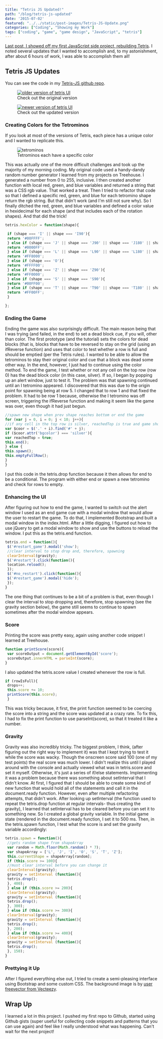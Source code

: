 ```yaml
---
title: "Tetris JS Updated!"
path: "/blog/tetris-js-updated"
date: '2015-07-02'
featured: "../../static/post-images/Tetris-JS-Update.png"
categories: ["Coding", "Showing my Work"]
tags: ["coding", "game", "game design", "JavaScript", "tetris"]
---
```


[Last post, I showed off my first JavaScript side project, rebuilding Tetris](/blog/tetris-js-my-first-javascript-side-project/). I noted several updates that I wanted to accomplish and, to my astonishment, after about 6 hours of work, I was able to accomplish them all!

## Tetris JS Updates

You can see the code in my [Tetris-JS github repo](https://github.com/anthkris/Tetris-JS).

<figure>
  <a href="http://knanthony.com/showcase/TetrisJS/old/index.html" target="blank">
    <img src="../../static/post-images/tetris_old.png" alt="older version of tetris UI" />
  </a>
  <figcaption>Check out the original version</figcaption>
</figure>


<figure>
  <a href="http://www.knanthony.com/showcase/TetrisJS/updated/index.html" target="blank">
    <img src="../../static/post-images/tetris_new1.png" alt="newer version of tetris UI" />
  </a>
  <figcaption>Check out the updated version</figcaption>
</figure>

### Creating Colors for the Tetrominos

If you look at most of the versions of Tetris, each piece has a unique color and I wanted to replicate this.

<figure>
  <img src="../../static/post-images/Tetris-Blocks.png" alt="tetrominos" />
  <figcaption>Tetrominos each have a specific color</figcaption>
</figure>

This was actually one of the more difficult challenges and took up the majority of my morning coding. My original code used a handy-dandy random number generator I learned from my projects on Treehouse. I generated a number from 0 to 255, inclusive. I then created another function with local red, green, and blue variables and returned a string that was a CSS rgb value. That worked a treat. Then I tried to refactor that code so that I defined a specific red, green, and blue for each tetromino shape return the rgb string. But that didn't work (and I'm still not sure why). So I finally ditched the red, green, and blue variables and defined a color value in hexidecimal for each shape (and that includes each of the rotation shapes). And that did the trick!

```javascript
tetris.hexColor = function(shape){

 if (shape === 'I' || shape === 'I90'){
 return '#00FFFF';
 } else if (shape === 'J' || shape === 'J90' || shape === 'J180' || shape === 'J270'){
 return '#0000FF';
 } else if (shape === 'L' || shape === 'L90' || shape === 'L180' || shape === 'L270'){
 return '#FF8000';
 } else if (shape === 'O'){
 return '#FFFF00';
 } else if (shape === 'Z' || shape === 'Z90'){
 return '#FF0000';
 } else if (shape === 'S' || shape === 'S90'){
 return '#00FF00';
 } else if (shape === 'T' || shape === 'T90' || shape === 'T180' || shape === 'T270'){
 return '#FF00FF';
 }

};
```

### Ending the Game

Ending the game was also surprisingly difficult. The main reason being that I was trying (and failed, in the end) to set a dead block cue, if you will, other than color. The first prototype (and the tutorial) sets the colors for dead blocks (that is, blocks that have to be reversed to stay on the grid (using an ifReverse function) and uses that color to test whether a row is full and should be emptied (per the Tetris rules). I wanted to be able to allow the tetrominos to stay their original color and cue that a block was dead some other way. In the end, however, I just had to continue using the color method. To end the game, I test whether or not any cell on the top row (row 0) has the dead block color (in this case, silver). If so, I began by popping up an alert window, just to test it. The problem was that spawning continued until an I tetromino appeared. I discovered that this was due to the origin point for spawning being at row 5\. I changed that to row 1 and that fixed the problem. It had to be row 1 because, otherwise the I tetromino was off screen, triggering the ifReverse function and making it seem like the game was over, even though it had just begun.

```javascript
//spawn new shape when prev shape reaches bottom or end the game
for (var j = 0, i = 0; j < 10; j++){
//if any cell in the top row is silver, reachedTop is true and game should end
var $coor = $('.' + i).find('#' + j);
if ($coor.attr('bgcolor') === 'silver'){
var reachedTop = true;
this.end();
} else {
this.spawn();
this.emptyFullRow();
}
}
```

I put this code in the tetris.drop function because it then allows for end to be a conditional. The program with either end or spawn a new tetromino and check for rows to empty.

### Enhancing the UI

After figuring out how to end the game, I wanted to switch out the alert window I used as an end game cue with a modal window that would allow the user to restart the game. To do that, I implemented Bootstrap and built a modal window in the index.html. After a little digging, I figured out how to use jQuery to get a modal window to show and use the buttons to reload the window. I put this as the tetris.end function.

```javascript
tetris.end = function(){
 $('#restart_game').modal('show');
 //clear interval to stop drop and, therefore, spawning
 clearInterval(gravity);
 $('#restart').click(function(){
 location.reload();
 });
 $('#no_restart').click(function(){
 $('#restart_game').modal('hide');
 });
}
```

The one thing that continues to be a bit of a problem is that, even though I clear the interval to stop dropping and, therefore, stop spawning (see the gravity section below), the game still seems to continue to spawn sometimes after the modal window appears.

### Score

Printing the score was pretty easy, again using another code snippet I learned at Treehouse.

```javascript
function printScore(score){
 var scoreOutput = document.getElementById('score');
 scoreOutput.innerHTML = parseInt(score);
}
```

I also updated the tetris.score value I created whenever the row is full.

```javascript
if (rowIsFull){
 drops++;
 this.score += 10;
 printScore(this.score);
 }
```

This was tricky because, it first, the print function seemed to be coercing the score into a string and the score was updated at a crazy rate. To fix this, I had to fix the print function to use parseInt(score), so that it treated it like a number.

### Gravity

Gravity was also incredibly tricky. The biggest problem, I think, (after figuring out the right way to implement it) was that I kept trying to test it while the score was wacky. Though the onscreen score said 100 (one of my test points) the real score was much lower. I didn't realize this until I played around with the console and actually viewed what was in tetris.score and set it myself. Otherwise, it's just a series of if/else statements. Implementing it was a problem because there was something about setInterval that I didn't know. At first, I figured that I should be able to create some kind of new function that would hold all of the statements and call it in the document.ready function. However, even after multiple refactoring attempts, that didn't work. After looking up setInterval (the function used to repeat the tetris.drop function at regular intervals- thus creating the gravity), I learned that setInterval has to be cleared before you can set it to something new. So I created a global gravity variable. In the initial game state (rendered in the document.ready function, I set it to 500 ms. Then, in the tetris.spawn function, I test what the score is and set the gravity variable accordingly:

```javascript
tetris.spawn = function(){
 //gets random shape from shapeArray
 var random = Math.floor(Math.random() * 7);
 var shapeArray = ['L', 'J', 'I', 'O', 'S', 'T', 'Z'];
 this.currentShape = shapeArray[random];
 if (this.score >= 100){
 //must clear interval before you can change it
 clearInterval(gravity);
 gravity = setInterval (function(){
 tetris.drop();
 }, 400);
 } else if (this.score >= 200){
 clearInterval(gravity);
 gravity = setInterval (function(){
 tetris.drop();
 }, 300);
 } else if (this.score >= 300){
 clearInterval(gravity);
 gravity = setInterval (function(){
 tetris.drop();
 }, 200);
 } else if (this.score >= 400){
 clearInterval(gravity);
 gravity = setInterval (function(){
 tetris.drop();
 }, 150);
}
```

### Prettying it Up

After I figured everything else out, I tried to create a semi-pleasing interface using Bootstrap and some custom CSS. The background image is by [user freevector from Vecteezy](http://www.vecteezy.com/vector-art/67501-city-night).

## Wrap Up

I learned a lot in this project. I pushed my first repo to Github, started using Github gists (super useful for collecting code snippets and patterns that you can use again) and feel like I really understood what was happening. Can't wait for the next project!
